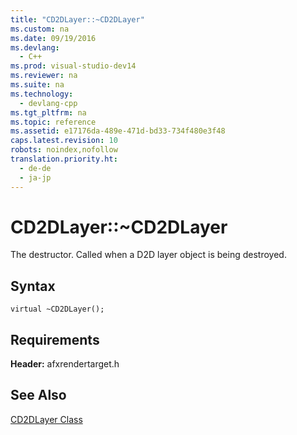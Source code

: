 ```yaml
---
title: "CD2DLayer::~CD2DLayer"
ms.custom: na
ms.date: 09/19/2016
ms.devlang: 
  - C++
ms.prod: visual-studio-dev14
ms.reviewer: na
ms.suite: na
ms.technology: 
  - devlang-cpp
ms.tgt_pltfrm: na
ms.topic: reference
ms.assetid: e17176da-489e-471d-bd33-734f480e3f48
caps.latest.revision: 10
robots: noindex,nofollow
translation.priority.ht: 
  - de-de
  - ja-jp
---
```

# CD2DLayer::~CD2DLayer
The destructor. Called when a D2D layer object is being destroyed.  
  
## Syntax  
  
```  
virtual ~CD2DLayer();  
```  
  
## Requirements  
 **Header:** afxrendertarget.h  
  
## See Also  
 [CD2DLayer Class](../vs140/CD2DLayer-Class.md)